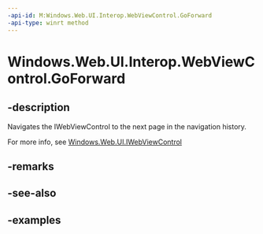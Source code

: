 ```yaml
---
-api-id: M:Windows.Web.UI.Interop.WebViewControl.GoForward
-api-type: winrt method
---
```


<!-- Method syntax.
public void WebViewControl.GoForward()
-->

# Windows.Web.UI.Interop.WebViewControl.GoForward

## -description
Navigates the IWebViewControl to the next page in the navigation history.

For more info, see [Windows.Web.UI.IWebViewControl](../windows.web.ui/iwebviewcontrol.md)

## -remarks

## -see-also

## -examples


